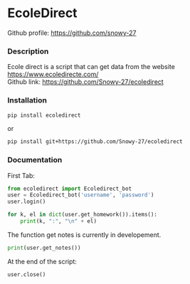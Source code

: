 # EcoleDirect
Github profile: https://github.com/snowy-27

### Description
Ecole direct is a script that can get data from the website https://www.ecoledirecte.com/
<br>
Github link: https://github.com/Snowy-27/ecoledirect

### Installation
```sh
pip install ecoledirect
```
or 
```sh
pip install git+https://github.com/Snowy-27/ecoledirect
```

### Documentation

First Tab:
```py
from ecoledirect import Ecoledirect_bot
user = Ecoledirect_bot('username', 'password')
user.login()
```
```py
for k, el in dict(user.get_homework()).items():
    print(k, ":", "\n" + el)
```
The function get notes is currently in developement. 
```py
print(user.get_notes()) 
```
At the end of the script: 
```py
user.close()
```
